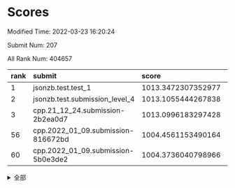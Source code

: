 # Scores

Modified Time: 2022-03-23 16:20:24

Submit Num: 207

All Rank Num: 404657

| rank |               submit               |       score        |       sigma        | pk_num |
| :--- | :--------------------------------- | :----------------- | :----------------- | :----- |
| 1    | jsonzb.test.test_1                 | 1013.3472307352977 | 0.8231015833049408 | 7820   |
| 2    | jsonzb.test.submission_level_4     | 1013.1055444267838 | 0.788995898298962  | 7819   |
| 3    | cpp.21_12_24.submission-2b2ea0d7   | 1013.0996183297428 | 0.7787823840554629 | 7825   |
| 56   | cpp.2022_01_09.submission-816672bd | 1004.4561153490164 | 0.7314833241491989 | 7821   |
| 60   | cpp.2022_01_09.submission-5b0e3de2 | 1004.3736040798966 | 0.716057542133174  | 7818   |


<details>
<summary>全部</summary>

| rank |                 submit                 |       score        |       sigma        | pk_num |
| :--- | :------------------------------------- | :----------------- | :----------------- | :----- |
| 1    | jsonzb.test.test_1                     | 1013.3472307352977 | 0.8231015833049408 | 7820   |
| 2    | jsonzb.test.submission_level_4         | 1013.1055444267838 | 0.788995898298962  | 7819   |
| 3    | cpp.21_12_24.submission-2b2ea0d7       | 1013.0996183297428 | 0.7787823840554629 | 7825   |
| 4    | gobigger.level_3.submission_level_3_0  | 1011.8778020433496 | 0.7815266792731173 | 7821   |
| 5    | gobigger.level_3.submission_level_3_25 | 1011.8725762378926 | 0.7733215261202304 | 7820   |
| 6    | gobigger.level_3.submission_level_3_15 | 1011.8672293807005 | 0.7934412026610222 | 7820   |
| 7    | gobigger.level_3.submission_level_3_4  | 1011.6498434239858 | 0.7828079961703212 | 7820   |
| 8    | gobigger.level_3.submission_level_3_49 | 1011.2696194488545 | 0.7501829252902178 | 7820   |
| 9    | gobigger.level_3.submission_level_3_28 | 1011.220005930394  | 0.7543050907716152 | 7820   |
| 10   | gobigger.level_3.submission_level_3_6  | 1011.0551035881538 | 0.7762102601005731 | 7823   |
| 11   | gobigger.level_3.submission_level_3_27 | 1011.0334134333344 | 0.7672965767656944 | 7819   |
| 12   | gobigger.level_3.submission_level_3_22 | 1010.927372061919  | 0.7435012135096035 | 7823   |
| 13   | gobigger.level_3.submission_level_3_29 | 1010.8501603805643 | 0.7741164263063351 | 7821   |
| 14   | gobigger.level_3.submission_level_3_33 | 1010.657949585188  | 0.7667847046699895 | 7822   |
| 15   | gobigger.level_3.submission_level_3_21 | 1010.6575380518037 | 0.7534896571751492 | 7817   |
| 16   | gobigger.level_3.submission_level_3_41 | 1010.5835459678509 | 0.7669722215982714 | 7815   |
| 17   | gobigger.level_3.submission_level_3_47 | 1010.5750345282433 | 0.7712503396688167 | 7820   |
| 18   | gobigger.level_3.submission_level_3_40 | 1010.5750123319934 | 0.7687485705462969 | 7818   |
| 19   | gobigger.level_3.submission_level_3_43 | 1010.4897081937427 | 0.7817631098103015 | 7818   |
| 20   | gobigger.level_3.submission_level_3_9  | 1010.4796639756343 | 0.7906284830428959 | 7820   |
| 21   | gobigger.level_3.submission_level_3_36 | 1010.4508778316317 | 0.7519915862090796 | 7812   |
| 22   | gobigger.level_3.submission_level_3_1  | 1010.3933281612182 | 0.7710912665009958 | 7823   |
| 23   | gobigger.level_3.submission_level_3_7  | 1010.3547061433086 | 0.7746680608043591 | 7817   |
| 24   | gobigger.level_3.submission_level_3_38 | 1010.3122412140632 | 0.7458278928557048 | 7821   |
| 25   | gobigger.level_3.submission_level_3_23 | 1010.291552720138  | 0.7669617213104865 | 7822   |
| 26   | gobigger.level_3.submission_level_3_26 | 1010.2462252789101 | 0.757872053418021  | 7819   |
| 27   | gobigger.level_3.submission_level_3_39 | 1010.1913652338659 | 0.7648152536164304 | 7821   |
| 28   | gobigger.level_3.submission_level_3_2  | 1010.049433348403  | 0.7648303518053389 | 7818   |
| 29   | gobigger.level_3.submission_level_3_12 | 1010.0011245242407 | 0.7670152741361712 | 7822   |
| 30   | gobigger.level_3.submission_level_3_24 | 1009.9172613409614 | 0.7777761012559824 | 7821   |
| 31   | gobigger.level_3.submission_level_3_3  | 1009.8667672058415 | 0.7689720801220978 | 7816   |
| 32   | gobigger.level_3.submission_level_3_30 | 1009.8567872351706 | 0.7422964705231553 | 7823   |
| 33   | gobigger.level_3.submission_level_3_11 | 1009.75787528585   | 0.7695145084251042 | 7814   |
| 34   | gobigger.level_3.submission_level_3_10 | 1009.7170821593558 | 0.7415343776364468 | 7816   |
| 35   | gobigger.level_3.submission_level_3_19 | 1009.7124215473791 | 0.7574761959311455 | 7814   |
| 36   | gobigger.level_3.submission_level_3_42 | 1009.7090656950028 | 0.7575473470714051 | 7815   |
| 37   | gobigger.level_3.submission_level_3_14 | 1009.5860048825269 | 0.761611160941911  | 7816   |
| 38   | gobigger.level_3.submission_level_3_16 | 1009.5749140312911 | 0.7550814495999082 | 7822   |
| 39   | gobigger.level_3.submission_level_3_5  | 1009.5633430235268 | 0.7692484967019324 | 7817   |
| 40   | gobigger.level_3.submission_level_3_45 | 1009.5529206474228 | 0.7423819735838785 | 7822   |
| 41   | gobigger.level_3.submission_level_3_34 | 1009.5193885759098 | 0.7736015232082305 | 7812   |
| 42   | gobigger.level_3.submission_level_3_13 | 1009.5089813761496 | 0.758602344916425  | 7819   |
| 43   | gobigger.level_3.submission_level_3_20 | 1009.4260987014873 | 0.738795826727671  | 7819   |
| 44   | gobigger.level_3.submission_level_3_31 | 1009.3529694336838 | 0.7426018002365934 | 7820   |
| 45   | gobigger.level_3.submission_level_3_37 | 1008.9107826646081 | 0.761262054228626  | 7821   |
| 46   | gobigger.level_3.submission_level_3_18 | 1008.8957862643139 | 0.7466526069620245 | 7823   |
| 47   | gobigger.level_3.submission_level_3_17 | 1008.892566721544  | 0.7261416980614718 | 7823   |
| 48   | gobigger.level_3.submission_level_3_44 | 1008.8433961826809 | 0.7509881408930391 | 7820   |
| 49   | gobigger.level_3.submission_level_3_35 | 1008.607923621247  | 0.7449054007158679 | 7820   |
| 50   | gobigger.level_3.submission_level_3_8  | 1008.4885724010268 | 0.7419738429781481 | 7819   |
| 51   | gobigger.level_3.submission_level_3_48 | 1008.4288058785932 | 0.7497981997740115 | 7818   |
| 52   | gobigger.level_3.submission_level_3_32 | 1008.0320649921281 | 0.7368697900843176 | 7822   |
| 53   | gobigger.level_3.submission_level_3_46 | 1007.5982462456819 | 0.7401959692161035 | 7818   |
| 54   | gobigger.level_1.submission_level_1_41 | 1004.9676945809715 | 0.7261676632473509 | 7809   |
| 55   | gobigger.level_1.submission_level_1_3  | 1004.7721348488541 | 0.7304327156955663 | 7819   |
| 56   | cpp.2022_01_09.submission-816672bd     | 1004.4561153490164 | 0.7314833241491989 | 7821   |
| 57   | gobigger.level_1.submission_level_1_43 | 1004.4444007133861 | 0.739028410203988  | 7824   |
| 58   | gobigger.level_1.submission_level_1_47 | 1004.4404889929631 | 0.7102004411978627 | 7821   |
| 59   | gobigger.level_1.submission_level_1_20 | 1004.4259623337006 | 0.7135658272529007 | 7818   |
| 60   | cpp.2022_01_09.submission-5b0e3de2     | 1004.3736040798966 | 0.716057542133174  | 7818   |
| 61   | gobigger.level_1.submission_level_1_4  | 1004.3455722163259 | 0.7125210977819899 | 7819   |
| 62   | gobigger.level_1.submission_level_1_30 | 1004.2162108094933 | 0.7192229715541998 | 7816   |
| 63   | gobigger.level_1.submission_level_1_42 | 1004.14341756101   | 0.717865851778427  | 7817   |
| 64   | gobigger.level_1.submission_level_1_34 | 1004.0822198458122 | 0.721843950694352  | 7819   |
| 65   | gobigger.level_1.submission_level_1_19 | 1004.0222494672782 | 0.7231355156606057 | 7817   |
| 66   | gobigger.level_1.submission_level_1_14 | 1003.8471424290043 | 0.7256971287682773 | 7824   |
| 67   | gobigger.level_1.submission_level_1_23 | 1003.7972966401767 | 0.7093163154959518 | 7819   |
| 68   | gobigger.level_1.submission_level_1_11 | 1003.7708347742457 | 0.706419205499388  | 7824   |
| 69   | gobigger.level_1.submission_level_1_40 | 1003.7019244679647 | 0.713601963496934  | 7817   |
| 70   | gobigger.level_1.submission_level_1_37 | 1003.6795290578906 | 0.716787266509408  | 7821   |
| 71   | gobigger.level_1.submission_level_1_0  | 1003.6618770940918 | 0.7184470594879547 | 7814   |
| 72   | gobigger.level_1.submission_level_1_5  | 1003.6412173623231 | 0.7207760555946703 | 7818   |
| 73   | gobigger.level_1.submission_level_1_24 | 1003.4755204084546 | 0.7302332587402129 | 7818   |
| 74   | gobigger.level_1.submission_level_1_1  | 1003.4024842467979 | 0.7241128131976978 | 7823   |
| 75   | gobigger.level_1.submission_level_1_8  | 1003.3112559262628 | 0.7059380656832004 | 7813   |
| 76   | gobigger.level_1.submission_level_1_31 | 1003.2375127667549 | 0.7176059447770358 | 7822   |
| 77   | gobigger.level_1.submission_level_1_35 | 1003.234190908494  | 0.7158220322212533 | 7819   |
| 78   | gobigger.level_1.submission_level_1_38 | 1003.2202949963322 | 0.7121274683577433 | 7819   |
| 79   | gobigger.level_1.submission_level_1_22 | 1003.2051493513003 | 0.7104074761801373 | 7817   |
| 80   | gobigger.level_1.submission_level_1_29 | 1003.2027296840387 | 0.7273941549521368 | 7818   |
| 81   | gobigger.level_1.submission_level_1_44 | 1003.1975117549682 | 0.7184395956224358 | 7820   |
| 82   | gobigger.level_1.submission_level_1_27 | 1003.1954990756616 | 0.7153951298845788 | 7822   |
| 83   | gobigger.level_1.submission_level_1_9  | 1003.1884082670895 | 0.7159154893866161 | 7822   |
| 84   | gobigger.level_1.submission_level_1_33 | 1003.1702071999277 | 0.711905509506942  | 7817   |
| 85   | gobigger.level_1.submission_level_1_32 | 1003.0083447669192 | 0.7056712953348067 | 7820   |
| 86   | gobigger.level_1.submission_level_1_28 | 1002.9788161769094 | 0.7075750566010682 | 7819   |
| 87   | gobigger.level_1.submission_level_1_17 | 1002.973494946311  | 0.7054029895596937 | 7820   |
| 88   | gobigger.level_1.submission_level_1_36 | 1002.9724242967586 | 0.7116106689093838 | 7821   |
| 89   | gobigger.level_1.submission_level_1_25 | 1002.9342817437565 | 0.7156424354090708 | 7819   |
| 90   | gobigger.level_1.submission_level_1_16 | 1002.7906284024259 | 0.7292607359593143 | 7816   |
| 91   | gobigger.level_1.submission_level_1_7  | 1002.7589395772557 | 0.7324527968067229 | 7819   |
| 92   | gobigger.level_1.submission_level_1_21 | 1002.7502339728904 | 0.7048662011309195 | 7824   |
| 93   | gobigger.level_1.submission_level_1_18 | 1002.7362779570578 | 0.7172419807617201 | 7823   |
| 94   | gobigger.level_1.submission_level_1_39 | 1002.7150325408704 | 0.7161981428501244 | 7816   |
| 95   | gobigger.level_1.submission_level_1_13 | 1002.6802701899342 | 0.7155310692632089 | 7818   |
| 96   | gobigger.level_1.submission_level_1_6  | 1002.6011307900076 | 0.7142774963290861 | 7819   |
| 97   | gobigger.level_1.submission_level_1_15 | 1002.5364764462236 | 0.7176509596281386 | 7821   |
| 98   | gobigger.level_1.submission_level_1_46 | 1002.5181022590377 | 0.7045979098799214 | 7820   |
| 99   | gobigger.level_1.submission_level_1_48 | 1002.4409956578746 | 0.7154126476639212 | 7818   |
| 100  | gobigger.level_1.submission_level_1_12 | 1002.4117419547786 | 0.7185206971896755 | 7815   |
| 101  | gobigger.level_1.submission_level_1_49 | 1002.2587074874647 | 0.709001923635214  | 7820   |
| 102  | gobigger.level_1.submission_level_1_45 | 1002.2536127161738 | 0.7174361900724946 | 7821   |
| 103  | gobigger.level_1.submission_level_1_2  | 1002.1221369113584 | 0.7157721044579751 | 7825   |
| 104  | gobigger.level_1.submission_level_1_10 | 1002.0778596014511 | 0.7250041753230331 | 7820   |
| 105  | gobigger.level_1.submission_level_1_26 | 1002.0330586789922 | 0.7214524751606634 | 7818   |
| 106  | gobigger.random.submission_random_32   | 997.4066227526885  | 0.7226458503035285 | 7819   |
| 107  | gobigger.random.submission_random_26   | 997.3811033500826  | 0.7167523333148267 | 7821   |
| 108  | gobigger.random.submission_random_33   | 996.867790285495   | 0.7111955350014746 | 7812   |
| 109  | gobigger.random.submission_random_19   | 996.7755686249832  | 0.7069803596609219 | 7822   |
| 110  | gobigger.random.submission_random_14   | 996.7537248594232  | 0.7053589554451565 | 7821   |
| 111  | gobigger.random.submission_random_35   | 996.5429270724579  | 0.7076612127874945 | 7820   |
| 112  | gobigger.random.submission_random_29   | 996.5314606066462  | 0.7102288758477746 | 7822   |
| 113  | gobigger.random.submission_random_13   | 996.4430044915139  | 0.7058193436928623 | 7818   |
| 114  | gobigger.random.submission_random_27   | 996.3653948654389  | 0.7125809533141175 | 7819   |
| 115  | gobigger.random.submission_random_11   | 996.3327705260984  | 0.7249104633050641 | 7820   |
| 116  | gobigger.random.submission_random_20   | 996.3036757669367  | 0.7155046664769177 | 7822   |
| 117  | gobigger.random.submission_random_48   | 996.2625044511349  | 0.7089356191194106 | 7820   |
| 118  | gobigger.random.submission_random_12   | 996.2014655101832  | 0.7094035950100384 | 7822   |
| 119  | gobigger.random.submission_random_49   | 996.183944414442   | 0.7113816403030968 | 7820   |
| 120  | gobigger.random.submission_random_3    | 996.1510086543093  | 0.718457312281667  | 7820   |
| 121  | gobigger.random.submission_random_9    | 996.1443599970049  | 0.7208322181537417 | 7820   |
| 122  | gobigger.random.submission_random_23   | 996.111742169251   | 0.7057743704784541 | 7817   |
| 123  | gobigger.random.submission_random_45   | 996.0503465434028  | 0.7013671982830987 | 7820   |
| 124  | gobigger.random.submission_random_25   | 996.0312787496846  | 0.726349628419714  | 7815   |
| 125  | gobigger.random.submission_random_31   | 996.0093036116656  | 0.6987998069723653 | 7821   |
| 126  | gobigger.random.submission_random_7    | 996.0074861218452  | 0.7131548233355386 | 7822   |
| 127  | gobigger.random.submission_random_15   | 995.9986083924188  | 0.7156291567045749 | 7821   |
| 128  | gobigger.random.submission_random_6    | 995.9901069312555  | 0.723456055627426  | 7818   |
| 129  | gobigger.random.submission_random_43   | 995.9548456196195  | 0.7128807145238414 | 7817   |
| 130  | gobigger.random.submission_random_17   | 995.9378002128432  | 0.7027102071880201 | 7820   |
| 131  | gobigger.random.submission_random_4    | 995.9003457512282  | 0.7079146270913198 | 7821   |
| 132  | gobigger.random.submission_random_21   | 995.8853373364949  | 0.7238927013145291 | 7819   |
| 133  | gobigger.random.submission_random_42   | 995.8546341090901  | 0.7064663218019712 | 7818   |
| 134  | gobigger.random.submission_random_0    | 995.8437317716954  | 0.7132215524087676 | 7817   |
| 135  | gobigger.random.submission_random_44   | 995.8312850474464  | 0.7056190315268319 | 7821   |
| 136  | gobigger.random.submission_random_28   | 995.819052493981   | 0.7095268382957509 | 7820   |
| 137  | gobigger.random.submission_random_30   | 995.7032759749179  | 0.7160087860308882 | 7818   |
| 138  | gobigger.random.submission_random_16   | 995.6517718261326  | 0.7136233580701538 | 7819   |
| 139  | gobigger.random.submission_random_38   | 995.6501621801974  | 0.7126339184432308 | 7816   |
| 140  | gobigger.random.submission_random_37   | 995.612268121736   | 0.708907584261599  | 7820   |
| 141  | gobigger.random.submission_random_39   | 995.5468203724395  | 0.7177197421065044 | 7822   |
| 142  | gobigger.random.submission_random_36   | 995.5414399805288  | 0.7238948121425358 | 7821   |
| 143  | gobigger.random.submission_random_24   | 995.4503640669126  | 0.7045181513415003 | 7825   |
| 144  | gobigger.random.submission_random_40   | 995.4159249683489  | 0.7177639531381517 | 7815   |
| 145  | gobigger.random.submission_random_18   | 995.3883739420132  | 0.721899446930041  | 7814   |
| 146  | gobigger.random.submission_random_46   | 995.3681005567411  | 0.727531212103156  | 7817   |
| 147  | gobigger.random.submission_random_5    | 995.3267220956357  | 0.6993464496684799 | 7816   |
| 148  | gobigger.random.submission_random_2    | 995.2926684422348  | 0.7330405108844521 | 7815   |
| 149  | gobigger.random.submission_random_1    | 995.231961571336   | 0.7066616413927571 | 7819   |
| 150  | gobigger.random.submission_random_22   | 995.212133825845   | 0.7275554164715226 | 7815   |
| 151  | gobigger.random.submission_random_47   | 995.1767590590351  | 0.7094563324390359 | 7819   |
| 152  | gobigger.random.submission_random_34   | 995.0847035452147  | 0.7029931540242885 | 7821   |
| 153  | gobigger.random.submission_random_41   | 995.0421310450033  | 0.7103708846570899 | 7821   |
| 154  | gobigger.random.submission_random_8    | 994.8252106058155  | 0.7283025951477257 | 7814   |
| 155  | gobigger.random.submission_random_10   | 994.5167438661985  | 0.7158430786942499 | 7820   |
| 156  | gobigger.level_2.submission_level_2_22 | 994.191178699597   | 0.733163711595096  | 7823   |
| 157  | gobigger.level_2.submission_level_2_2  | 994.0496527508307  | 0.7217813933046573 | 7818   |
| 158  | gobigger.level_2.submission_level_2_44 | 993.9049029599724  | 0.7219062234609842 | 7819   |
| 159  | gobigger.level_2.submission_level_2_41 | 993.6826513403253  | 0.7333917432040206 | 7820   |
| 160  | gobigger.level_2.submission_level_2_19 | 993.6134345398503  | 0.7297049988632348 | 7821   |
| 161  | gobigger.level_2.submission_level_2_23 | 993.4757760469015  | 0.7326916750926777 | 7818   |
| 162  | gobigger.level_2.submission_level_2_38 | 993.3845064716663  | 0.7292849851582383 | 7819   |
| 163  | gobigger.level_2.submission_level_2_1  | 993.3179871677318  | 0.747832991131134  | 7820   |
| 164  | gobigger.level_2.submission_level_2_29 | 993.1203570450122  | 0.7500018092253937 | 7818   |
| 165  | gobigger.level_2.submission_level_2_6  | 993.1178169198604  | 0.74305516130973   | 7821   |
| 166  | gobigger.level_2.submission_level_2_4  | 993.1139055360713  | 0.7362643393128995 | 7822   |
| 167  | gobigger.level_2.submission_level_2_27 | 993.0700229251468  | 0.7290528703495042 | 7820   |
| 168  | gobigger.level_2.submission_level_2_11 | 992.901284203395   | 0.729157856819059  | 7824   |
| 169  | gobigger.level_2.submission_level_2_48 | 992.8972758007977  | 0.7255538378449806 | 7820   |
| 170  | gobigger.level_2.submission_level_2_21 | 992.8027345001689  | 0.7296764836508874 | 7816   |
| 171  | gobigger.level_2.submission_level_2_15 | 992.7918614527828  | 0.7422905526081818 | 7820   |
| 172  | gobigger.level_2.submission_level_2_14 | 992.7359252439542  | 0.7445807015969911 | 7822   |
| 173  | gobigger.level_2.submission_level_2_24 | 992.6561008589865  | 0.7376672339516916 | 7815   |
| 174  | gobigger.level_2.submission_level_2_34 | 992.6032346267284  | 0.7460353908274006 | 7819   |
| 175  | gobigger.level_2.submission_level_2_33 | 992.5490181232836  | 0.7411276646297618 | 7821   |
| 176  | gobigger.level_2.submission_level_2_18 | 992.4196840074426  | 0.7266023430709107 | 7822   |
| 177  | gobigger.level_2.submission_level_2_3  | 992.3159464647196  | 0.7400871436644554 | 7819   |
| 178  | gobigger.level_2.submission_level_2_5  | 992.2814601062908  | 0.7350194996282313 | 7819   |
| 179  | gobigger.level_2.submission_level_2_20 | 992.2616428863855  | 0.7340528312885124 | 7818   |
| 180  | gobigger.level_2.submission_level_2_8  | 992.1676111085764  | 0.746077544859844  | 7817   |
| 181  | gobigger.level_2.submission_level_2_17 | 992.1423240269628  | 0.7510101034926787 | 7823   |
| 182  | gobigger.level_2.submission_level_2_0  | 992.0821405647652  | 0.7487447967466111 | 7826   |
| 183  | gobigger.level_2.submission_level_2_25 | 992.0120333609311  | 0.7274973578701813 | 7817   |
| 184  | gobigger.level_2.submission_level_2_45 | 992.0068578231534  | 0.743335239160869  | 7820   |
| 185  | gobigger.level_2.submission_level_2_36 | 991.9636073891419  | 0.7453238321842385 | 7821   |
| 186  | gobigger.level_2.submission_level_2_31 | 991.919753718145   | 0.7268529987604258 | 7822   |
| 187  | gobigger.level_2.submission_level_2_46 | 991.9118239612666  | 0.7399800574667559 | 7823   |
| 188  | gobigger.level_2.submission_level_2_47 | 991.890496606066   | 0.734414433683375  | 7818   |
| 189  | gobigger.level_2.submission_level_2_13 | 991.8545456635472  | 0.7411545409632042 | 7825   |
| 190  | gobigger.level_2.submission_level_2_7  | 991.8351955002521  | 0.741360198298556  | 7821   |
| 191  | gobigger.level_2.submission_level_2_26 | 991.7487437275142  | 0.7499097104009689 | 7817   |
| 192  | gobigger.level_2.submission_level_2_16 | 991.559344297837   | 0.7604901878966558 | 7817   |
| 193  | gobigger.level_2.submission_level_2_42 | 991.5329499088615  | 0.7412785352537622 | 7821   |
| 194  | gobigger.level_2.submission_level_2_32 | 991.4101381328483  | 0.7450254823579989 | 7822   |
| 195  | gobigger.level_2.submission_level_2_49 | 991.3749665984524  | 0.744691501955951  | 7818   |
| 196  | gobigger.level_2.submission_level_2_30 | 991.366214940055   | 0.7449215926232625 | 7816   |
| 197  | gobigger.level_2.submission_level_2_9  | 991.2306103633865  | 0.7482821550058671 | 7822   |
| 198  | gobigger.level_2.submission_level_2_35 | 991.2139723986012  | 0.749518203265333  | 7819   |
| 199  | gobigger.level_2.submission_level_2_10 | 991.2024621671668  | 0.7413893940917251 | 7825   |
| 200  | gobigger.level_2.submission_level_2_40 | 991.1461475385341  | 0.763350818650849  | 7821   |
| 201  | gobigger.level_2.submission_level_2_28 | 990.8507744980631  | 0.7665377321457316 | 7822   |
| 202  | gobigger.level_2.submission_level_2_43 | 990.829785153618   | 0.7575282518482367 | 7820   |
| 203  | gobigger.level_2.submission_level_2_12 | 990.3850524250785  | 0.7622788197216218 | 7821   |
| 204  | gobigger.level_2.submission_level_2_37 | 989.6835800900055  | 0.8004551089455839 | 7827   |
| 205  | gobigger.level_2.submission_level_2_39 | 989.6261076144267  | 0.7679282576139381 | 7823   |
| 206  | gobigger.none.submission_none_0        | 977.8280227273111  | 1.299205146848626  | 7820   |
| 207  | gobigger.none.submission_none_1        | 976.0610235787333  | 1.4678500171425295 | 7818   |

</details>